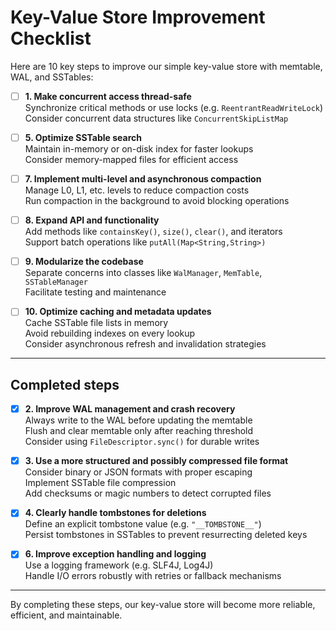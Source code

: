 # Key-Value Store Improvement Checklist

Here are 10 key steps to improve our simple key-value store with memtable, WAL, and SSTables:

- [ ] **1. Make concurrent access thread-safe**  
  Synchronize critical methods or use locks (e.g. `ReentrantReadWriteLock`)  
  Consider concurrent data structures like `ConcurrentSkipListMap`

- [ ] **5. Optimize SSTable search**  
  Maintain in-memory or on-disk index for faster lookups  
  Consider memory-mapped files for efficient access

- [ ] **7. Implement multi-level and asynchronous compaction**  
  Manage L0, L1, etc. levels to reduce compaction costs  
  Run compaction in the background to avoid blocking operations

- [ ] **8. Expand API and functionality**  
  Add methods like `containsKey()`, `size()`, `clear()`, and iterators  
  Support batch operations like `putAll(Map<String,String>)`

- [ ] **9. Modularize the codebase**  
  Separate concerns into classes like `WalManager`, `MemTable`, `SSTableManager`  
  Facilitate testing and maintenance

- [ ] **10. Optimize caching and metadata updates**  
  Cache SSTable file lists in memory  
  Avoid rebuilding indexes on every lookup  
  Consider asynchronous refresh and invalidation strategies

---

## Completed steps

- [X] **2. Improve WAL management and crash recovery**  
  Always write to the WAL before updating the memtable  
  Flush and clear memtable only after reaching threshold  
  Consider using `FileDescriptor.sync()` for durable writes

- [X] **3. Use a more structured and possibly compressed file format**  
  Consider binary or JSON formats with proper escaping  
  Implement SSTable file compression  
  Add checksums or magic numbers to detect corrupted files

- [X] **4. Clearly handle tombstones for deletions**  
  Define an explicit tombstone value (e.g. `"__TOMBSTONE__"`)  
  Persist tombstones in SSTables to prevent resurrecting deleted keys

- [X] **6. Improve exception handling and logging**  
  Use a logging framework (e.g. SLF4J, Log4J)  
  Handle I/O errors robustly with retries or fallback mechanisms

---

By completing these steps, our key-value store will become more reliable, efficient, and maintainable.
